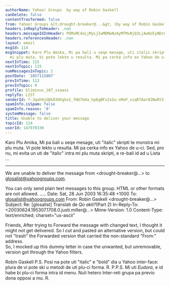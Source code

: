 ```yaml
---
authorName: Yahoo! Groups  by way of Robin Gaskell
canDelete: false
contentTrasformed: false
from: Yahoo! Groups &lt;drought-breaker@...&gt; (by way of Robin Gaskell &lt;drought-breaker@...&gt;)
headers.inReplyToHeader: .nan
headers.messageIdInHeader: PDMuMC4xLjMyLjIwMDMwNzAyMTMxNjQ3LjAwNzEyNDc0QHBhY2lmaWMubmV0LmF1Pg==
headers.referencesHeader: .nan
layout: email
msgId: 114
msgSnippet: Karo Plu Amika, Mi pa bali u seqe mesage, uti italic skripti te monstra
  mi plu muta. Vi pote lekto u resulta. Mi pa cerka info ex Yahoo de u-ci.  Sed, pro
nextInTime: 115
nextInTopic: 115
numMessagesInTopic: 2
postDate: '1057115807'
prevInTime: 113
prevInTopic: 0
profile: bliminus_107_ssaass
replyTo: LIST
senderId: f-3qah9jGDkO3OXgkxS_fHU7mda_hp6gBFx2sGu-sMeP_niqR7Aar02NwRt5-Zsft-G1LZEB1q4HtogtUYk_sKaBF6rBCyuk29a0XYttNaQDzmsmRqEATlHHUyaec5nMqOwdZOlIardXInsltsF-oHPjnuYClnV195UbQ--U9fDo3sQU8y9k9zE8HLeyT_hO
spamInfo.isSpam: false
spamInfo.reason: '0'
systemMessage: false
title: Unable to deliver your message
topicId: 114
userId: 147970330
---
```


Karo Plu Amika,
  Mi pa bali u seqe mesage, uti "italic" skripti te monstra mi plu muta.
  Vi pote lekto u resulta.
  Mi pa cerka info ex Yahoo de u-ci.  Sed, pro nu, mi evita un uti de
"italic" intra mi plu muta skripti, e re-bali id ad u Lista ...
 - - - - - - - - - - - - - - - - - - - - - - - -
We are unable to deliver the message from <drought-breaker@...>
to <glosalist@yahoogroups.com>.

You can only send plain text messages to this group.  HTML or
other formats are not allowed.
    .....
Date: Sat, 28 Jun 2003 16:35:48 +1000
To: glosalist@yahoogroups.com
From: Robin Gaskell <drought-breaker@...>
Subject: Re: [glosalist] Translati de _Qo akti?_(Part 2)
In-Reply-To: <20030624.195307.1708.0.justi.miller@...>
Mime-Version: 1.0
Content-Type: text/enriched; charset="us-ascii"

   Friends, 
   After trying to Forward the message with changed text, I thought it
might not get delivered.  So I cut and pasted an alternative version, but
could not "trash" the Forwarded version that carried the non-standard
"From:" address.  
   So, I mocked up this dummy letter in case the unwanted, but unremovable,
version got through the Yahoo filters.

Robin Gaskell
     P.S.  Posi na pote uti "italic" e "bold" dia u Yahoo inter-face: plura
de vi pote ski u metodi de uti plu-ci forma.   R.
     P.P.S.  Mi uti _Eudora_, e id habe bi plu-ci forma intra id menu.
Nuli hetero Inter-reti grupa pa previo dona opposi a mu.     R.





